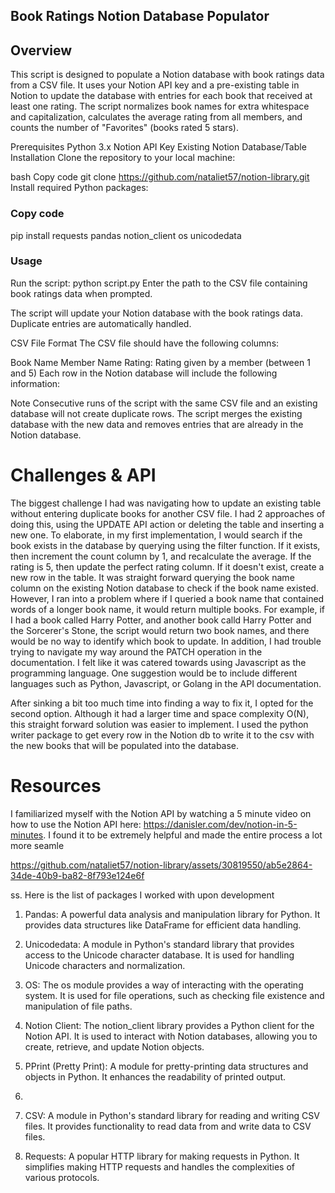 ## Book Ratings Notion Database Populator
## Overview
This script is designed to populate a Notion database with book ratings data from a CSV file. It uses your Notion API key and a pre-existing table in Notion to update the database with entries for each book that received at least one rating. The script normalizes book names for extra whitespace and capitalization, calculates the average rating from all members, and counts the number of "Favorites" (books rated 5 stars).

Prerequisites
Python 3.x
Notion API Key
Existing Notion Database/Table
Installation
Clone the repository to your local machine:

bash
Copy code
git clone https://github.com/nataliet57/notion-library.git
Install required Python packages:

### Copy code
pip install requests pandas notion_client os unicodedata

### Usage
Run the script:
python script.py
Enter the path to the CSV file containing book ratings data when prompted.

The script will update your Notion database with the book ratings data. Duplicate entries are automatically handled.

CSV File Format
The CSV file should have the following columns:

Book Name
Member Name
Rating: Rating given by a member (between 1 and 5)
Each row in the Notion database will include the following information:

Note
Consecutive runs of the script with the same CSV file and an existing database will not create duplicate rows. The script merges the existing database with the new data and removes entries that are already in the Notion database.

# Challenges & API
The biggest challenge I had was navigating how to update an existing table without entering duplicate books for another CSV file. I had 2 approaches of doing this, using the UPDATE API action or deleting the table and inserting a new one. To elaborate, in my first implementation, I would search if the book exists in the database by querying using the filter function. If it exists, then increment the count column by 1, and recalculate the average. If the rating is 5, then update the perfect rating column. If it doesn't exist, create a new row in the table. It was straight forward querying the book name column on the  existing Notion database to check if the book name existed. However, I ran into a problem where if I queried a book name that contained words of a longer book name, it would return multiple books. For example, if I had a book called Harry Potter, and another book calld Harry Potter and the Sorcerer's Stone, the script would return two book names, and there would be no way to identify which book to update. In addition, I had trouble trying to navigate my way around the PATCH operation in the documentation. I felt like it was catered towards using Javascript as the programming language. One suggestion would be to include different languages such as Python, Javascript, or Golang in the API documentation. 

After sinking a bit too much time into finding a way to fix it, I opted for the second option. Although it had a larger time and space complexity O(N), this straight forward solution was easier to implement. I used the python writer package to get every row in the Notion db to write it to the csv with the new books that will be populated into the database. 

# Resources
I familiarized myself with the Notion API by watching a 5 minute video on how to use the Notion API here: https://danisler.com/dev/notion-in-5-minutes. I found it to be extremely helpful and made the entire process a lot more seamle

https://github.com/nataliet57/notion-library/assets/30819550/ab5e2864-34de-40b9-ba82-8f793e124e6f

ss. Here is the list of packages I worked with upon development


1. Pandas: A powerful data analysis and manipulation library for Python. It provides data structures like DataFrame for efficient data handling.
2. Unicodedata: A module in Python's standard library that provides access to the Unicode character database. It is used for handling Unicode characters and normalization.
3. OS: The os module provides a way of interacting with the operating system. It is used for file operations, such as checking file existence and manipulation of file paths.
4. Notion Client: The notion_client library provides a Python client for the Notion API. It is used to interact with Notion databases, allowing you to create, retrieve, and update Notion objects.
5. PPrint (Pretty Print): A module for pretty-printing data structures and objects in Python. It enhances the readability of printed output.
6. 

7. CSV: A module in Python's standard library for reading and writing CSV files. It provides functionality to read data from and write data to CSV files.
8. Requests: A popular HTTP library for making requests in Python. It simplifies making HTTP requests and handles the complexities of various protocols.
